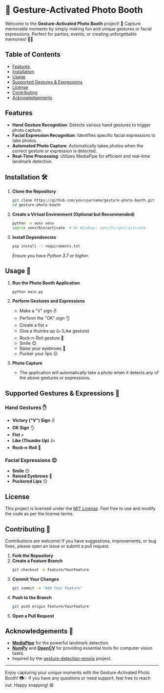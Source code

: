 # 📸 Gesture-Activated Photo Booth

Welcome to the **Gesture-Activated Photo Booth** project! 🎉 Capture memorable moments by simply making fun and unique gestures or facial expressions. Perfect for parties, events, or creating unforgettable memories! 🤳✨

## Table of Contents
- [Features](#features)
- [Installation](#installation)
- [Usage](#usage)
- [Supported Gestures & Expressions](#supported-gestures--expressions)
- [License](#license)
- [Contributing](#contributing)
- [Acknowledgements](#acknowledgements)

## Features
- **Hand Gesture Recognition**: Detects various hand gestures to trigger photo capture.
- **Facial Expression Recognition**: Identifies specific facial expressions to take photos.
- **Automated Photo Capture**: Automatically takes photos when the correct gesture or expression is detected.
- **Real-Time Processing**: Utilizes MediaPipe for efficient and real-time landmark detection.

## Installation 🛠️

1. **Clone the Repository**
   ```bash
   git clone https://github.com/yourusername/gesture-photo-booth.git
   cd gesture-photo-booth
   ```

2. **Create a Virtual Environment (Optional but Recommended)**
   ```bash
   python -m venv venv
   source venv/bin/activate  # On Windows: venv\Scripts\activate
   ```

3. **Install Dependencies**
   ```bash
   pip install -r requirements.txt
   ```
   *Ensure you have Python 3.7 or higher.*

## Usage 🚀

1. **Run the Photo Booth Application**
   ```bash
   python main.py
   ```
2. **Perform Gestures and Expressions**
   - Make a "V" sign ✌️
   - Perform the "OK" sign 👌
   - Create a fist ✊
   - Give a thumbs up 👍 (Like gesture)
   - Rock-n-Roll gesture 🤘
   - Smile 😊
   - Raise your eyebrows 🙆
   - Pucker your lips 😗

3. **Photo Capture**
   - The application will automatically take a photo when it detects any of the above gestures or expressions.

## Supported Gestures & Expressions 📸

### Hand Gestures ✋
- **Victory ("V") Sign** ✌️
- **OK Sign** 👌
- **Fist** ✊
- **Like (Thumbs Up)** 👍
- **Rock-n-Roll** 🤘

### Facial Expressions 😊
- **Smile** 😊
- **Raised Eyebrows** 🙆
- **Puckered Lips** 😗

## License

This project is licensed under the [MIT License](https://opensource.org/licenses/MIT). Feel free to use and modify the code as per the license terms.

## Contributing 🤝

Contributions are welcome! If you have suggestions, improvements, or bug fixes, please open an issue or submit a pull request.

1. **Fork the Repository**
2. **Create a Feature Branch**
   ```bash
   git checkout -b feature/YourFeature
   ```
3. **Commit Your Changes**
   ```bash
   git commit -m "Add Your Feature"
   ```
4. **Push to the Branch**
   ```bash
   git push origin feature/YourFeature
   ```
5. **Open a Pull Request**

## Acknowledgements 🙏

- **[MediaPipe](https://mediapipe.dev/)** for the powerful landmark detection.
- **[NumPy](https://numpy.org/)** and **[OpenCV](https://opencv.org/)** for providing essential tools for computer vision tasks.
- Inspired by the [gesture-detection-emojis](https://github.com/bdekraker/gesture-detection-emojis) project.

---

Enjoy capturing your unique moments with the Gesture-Activated Photo Booth! 📷✨ If you have any questions or need support, feel free to reach out. Happy snapping! 😄
